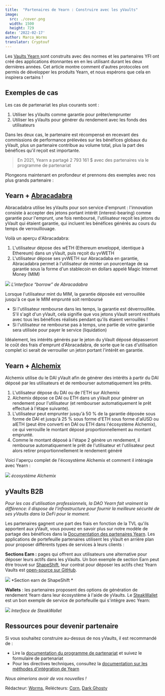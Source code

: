 ```yaml
---
title:  "Partenaires de Yearn : Construire avec les yVaults"
image:
  src: ./cover.png
  width: 1500
  height: 729
date: '2022-02-17'
author: Marco_Worms
translator: Cryptouf
---
```


Les [Vaults Yearn ](https://medium.com/iearn/yearn-finance-explained-what-are-vaults-and-strategies-96970560432) sont construits avec des normes et les partenaires YFI ont créé des applications étonnantes en en les utilisant durant les deux dernières années. Cet article montre comment d'autres protocoles ont permis de développer les produits Yearn, et nous espérons que cela en inspirera certains !

## Exemples de cas

Les cas de partenariat les plus courants sont :
1. Utiliser les yVaults comme garantie pour prêter/emprunter
2. Utiliser les yVaults pour générer du rendement avec les fonds des utilisateurs


Dans les deux cas, le partenaire est récompensé en recevant des commissions de performance prélevées sur les bénéfices globaux du yVault, plus un partenaire contribue au volume total, plus la part des bénéfices qu'il reçoit est importante.

> En 2021, Yearn a partagé 2 793 161 $ avec des partenaires via le programme de partenariat

Plongeons maintenant en profondeur et prennons des exemples avec nos plus grands partenaire :

## Yearn + [Abracadabra](http://abracadabra.money/)

Abracadabra utilise les yVaults pour son service d'emprunt : l'innovation consiste à accepter des jetons portant intérêt (interest-bearing) comme garantie pour l'emprunt, une fois remboursé, l'utilisateur reçoit les jetons du yVault qui étaient garantie, qui incluent les bénéfices générés au cours du temps de verrouillouage.

Voilà un aperçu d'Abracadabra:

1. L'utilisateur dépose des wETH (Ethereum enveloppé, identique à Ethereum) dans un yVault, puis reçoit du yvWETH
2. L'utilisateur dépose ses yvWETH sur Abracadaba en garantie, Abracadabra permet à l'utilisateur de minter un pourcentage de sa garantie sous la forme d'un stablecoin en dollars appelé Magic Internet Money (MIM)

![](./image1.png?w=633&h=527)
*L'interface “borrow” de Abracadabra*

Lorsque l'utilisateur mint du MIM, la garantie déposée est verrouillée jusqu'à ce que le MIM emprunté soit remboursé

- Si l'utilisateur rembourse dans les temps, la garantie est déverrouillée. S'il s'agit d'un yVault, cela signifie que vos jetons yVault seront restitués avec tous les bénéfices réalisés pendant qu'ils étaient verrouillés !
- Si l'utilisateur ne rembourse pas à temps, une partie de votre garantie sera utilisée pour payer le service (liquidation)

Idéalement, les intérêts générés par le jeton du yVault déposé dépasseront le coût des frais d'emprunt d'Abracadabra, de sorte que le cas d'utilisation complet ici serait de verrouiller un jeton portant l'intérêt en garantie.

## Yearn + [Alchemix](https://alchemix.fi/)

Alchemix utilise du le DAI yVault afin de générer des intérêts à partir du DAI déposé par les utilisateurs et de rembourser automatiquement les prêts.

1. L'utilisateur dépose du DAI ou de l'ETH sur Alchemix
2. Alchemix dépose ce DAI ou ETH dans un yVault pour générer un rendement pour l'utilisateur (et rembourser automatiquement le prêt effectué à l'étape suivante).
3. L'utilisateur peut emprunter jusqu'à 50 % de la garantie déposée sous forme de DAI et jusqu'à 25 % sous forme d'ETH  sous forme d'alUSD ou alETH (peut être converti en DAI ou ETH dans l'écosystème Alchemix), ce qui verrouille le montant déposé proportionnellement au montant emprunté.
4. Comme le montant déposé à l'étape 2 génère un rendement, il rembourse automatiquement le prêt de l'utilisateur et l'utilisateur peut alors retirer proportionnellement le rendement généré

Voici l'aperçu complet de l'écosystème Alchemix et comment il intéragie avec Yearn :

![](./image2.png?w=1400&h=950)
*écosystème Alchemix*

## yVaults B2B

*Pour les cas d'utilisation professionnels, la DAO Yearn  fait vraiment la différence: il dispose de l'infrastructure pour fournir la meilleure sécurité de ses yVaults dans la DeFi pour le moment.*

Les partenaires gagnent une part des frais en fonction de la TVL qu'ils apportent aux yVault, vous pouvez en savoir plus sur notre modèle de partage des bénéfices dans la [Documentation des partenaires Yearn](https://docs.yearn.finance/partners/introduction). Les applications de portefeuille partenaires utilisent les yVault en arrière plan pour proposer différents types de services à leurs clients :

**Sections Earn :** pages qui offrent aux utilisateurs une alternative pour déposer leurs actifs dans les yVaults. Un bon exemple de section Earn peut être trouvé sur [ShapeShift](https://shapeshift.com/), leur contrat pour déposer les actifs chez Yearn Vaults est [open-source sur GitHub](https://github.com/shapeshift/yearn-router).

![](./image3.png?w=363&h=681)
*Section earn de ShapeShift *

**Wallets** : les partenaires proposent des options de génération de rendement Yearn dans leur écosystème à l'aide de yVaults. Le [SteakWallet](https://www.steakwallet.fi/) est un bon exemple de service de portefeuille qui s'intègre avec Yearn:

![](./image4.png?w=1177&h=869)
*Interface de SteakWallet*

## Ressources pour devenir partenaire

Si vous souhaitez construire au-dessus de nos yVaults, il est recommandé de :

- Lire la [documentation du programme de partenariat](https://docs.yearn.finance/partners/introduction) et suivez le formulaire de partenariat
- Pour les directives techniques, consultez la [documentation sur les méthodes d'intégration de Yearn](https://docs.yearn.finance/partners/integration_guide)

*Nous aimerions avoir de vos nouvelles !*

Rédacteur: [Worms](https://twitter.com/MarcoWorms), Relécteurs: [Corn](https://twitter.com/omgcorn), [Dark Ghosty](https://github.com/DarkGhost7)
